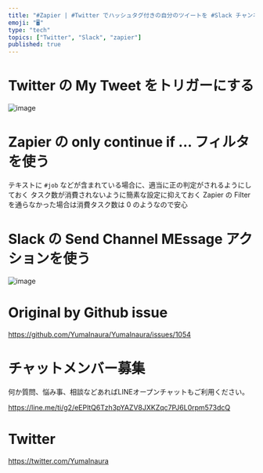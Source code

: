 ```yaml
---
title: "#Zapier | #Twitter でハッシュタグ付きの自分のツイートを #Slack チャンネルに投稿する例"
emoji: "🖥"
type: "tech"
topics: ["Twitter", "Slack", "zapier"]
published: true
---
```


# Twitter の My Tweet をトリガーにする

![image](https://user-images.githubusercontent.com/13635059/55520195-1ce02900-56b6-11e9-86c8-cdcb72c28363.png)

# Zapier の only continue if ... フィルタを使う

テキストに `#job` などが含まれている場合に、適当に正の判定がされるようにしておく
タスク数が消費されないように簡素な設定に抑えておく
Zapier の Filter を通らなかった場合は消費タスク数は 0 のようなので安心

# Slack の Send Channel MEssage アクションを使う

![image](https://user-images.githubusercontent.com/13635059/55520285-94ae5380-56b6-11e9-8430-02bd140cb652.png)



# Original by Github issue

https://github.com/YumaInaura/YumaInaura/issues/1054








<!-- Update From Qiita API -->

# チャットメンバー募集


何か質問、悩み事、相談などあればLINEオープンチャットもご利用ください。

https://line.me/ti/g2/eEPltQ6Tzh3pYAZV8JXKZqc7PJ6L0rpm573dcQ





# Twitter


https://twitter.com/YumaInaura


<!-- Update From Qiita API -->


